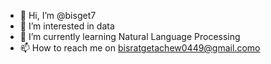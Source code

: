 - 👋 Hi, I’m @bisget7
- 👀 I’m interested in data
- 🌱 I’m currently learning Natural Language Processing
- 📫 How to reach me on bisratgetachew0449@gmail.como

<!---
bisget7/bisget7 is a ✨ special ✨ repository because its `README.md` (this file) appears on your GitHub profile.
You can click the Preview link to take a look at your changes.
--->
